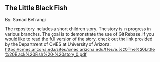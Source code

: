 ## The Little Black Fish
By: Samad Behrangi

The repository includes a short children story. The story is in progress in various branches. The goal is to demonstrate the use of Git Rebase. If you would like to read the full version of the story, check out the link provided by the Department of CMES at University of Arizona: https://cmes.arizona.edu/sites/cmes.arizona.edu/files/e.%20The%20Little%20Black%20Fish%20-%20story_0.pdf
